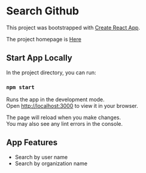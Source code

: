 # Search Github

This project was bootstrapped with [Create React App](https://github.com/facebook/create-react-app).

The project homepage is [Here](https://3mrfouad.github.io/github_users_search_app/)

## Start App Locally

In the project directory, you can run:

### `npm start`

Runs the app in the development mode.\
Open [http://localhost:3000](http://localhost:3000) to view it in your browser.

The page will reload when you make changes.\
You may also see any lint errors in the console.

## App Features

- Search by user name
- Search by organization name
